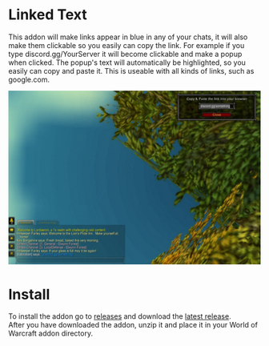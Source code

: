 # Linked Text

This addon will make links appear in blue in any of your chats, it will also make them clickable so you easily can copy the link. 
For example if you type discord.gg/YourServer it will become clickable and make a popup when clicked. 
The popup's text will automatically be highlighted, so you easily can copy and paste it. 
This is useable with all kinds of links, such as google.com. 

![featured image](images/featured_image.jpg)

# Install

To install the addon go to [releases](https://github.com/olivernybo/wow-linked-text/releases/) and download the [latest release](https://github.com/olivernybo/wow-linked-text/releases/latest).  
After you have downloaded the addon, unzip it and place it in your World of Warcraft addon directory.